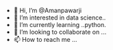 - 👋 Hi, I’m @Amanpawarji
- 👀 I’m interested in data science..
- 🌱 I’m currently learning ..python.
- 💞️ I’m looking to collaborate on ...
- 📫 How to reach me ...

<!---
Amanpawarji/Amanpawarji is a ✨ special ✨ repository because its `README.md` (this file) appears on your GitHub profile.
You can click the Preview link to take a look at your changes.
--->
